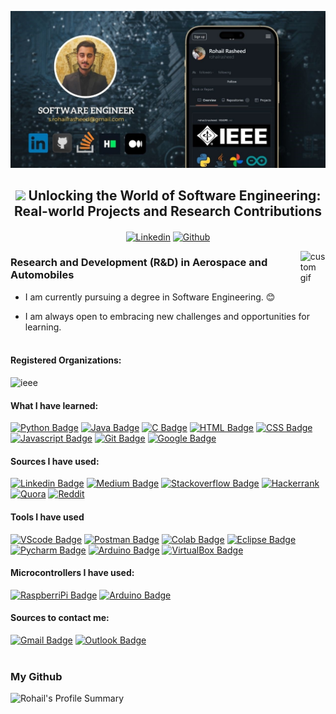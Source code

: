 ![logo](https://github.com/rohailrasheed/RohailRasheed/blob/main/Poster.jpg)

<div align='center'>
   <h2><img src="https://user-images.githubusercontent.com/1303154/88677602-1635ba80-d120-11ea-84d8-d263ba5fc3c0.gif" width="5%"> Unlocking the World of Software Engineering: Real-world Projects and Research Contributions </h2>

<a href="https://www.linkedin.com/in/rohail-rasheed-1360131aa"><img align="center" alt="Linkedin" src="https://user-images.githubusercontent.com/40695548/156189387-4a94d172-b291-4e04-8521-59736c14354d.png" width="60px"/></a>     <a href="https://github.com/rohailrasheed"><img align="center" alt="Github" src="https://github.githubassets.com/images/modules/logos_page/GitHub-Mark.png"  width="50px"/></a>

</div>


<img align="right" alt="custom gif" src="https://user-images.githubusercontent.com/40695548/147872428-0f19e522-1bda-45cd-a5ab-f8fcdc1797be.gif" width="8%"/>


<p text-align="center">
  <h3> Research and Development (R&D) in Aerospace and Automobiles </h3>
</p> 

- I am currently pursuing a degree in Software Engineering. :blush:

- I am always open to embracing new challenges and opportunities for learning. <br/><br/>


#### Registered Organizations:


<img alt="ieee" src="https://avatars.githubusercontent.com/u/65586590?s=200&v=4" width="120px"/>


#### What I have learned:


[![Python Badge](https://img.shields.io/badge/Python-3776AB?style=for-the-badge&logo=python&logoColor=white)](#) [![Java Badge](https://img.shields.io/badge/Java-ED8B00?style=for-the-badge&logo=java&logoColor=white)](#) [![C Badge](https://img.shields.io/badge/C-00599C?style=for-the-badge&logo=c&logoColor=white)](#) [![HTML Badge](https://img.shields.io/badge/HTML5-E34F26?style=for-the-badge&logo=html5&logoColor=white)](#) [![CSS Badge](https://img.shields.io/badge/CSS3-1572B6?style=for-the-badge&logo=css3&logoColor=white)](#) [![Javascript Badge](https://img.shields.io/badge/JavaScript-F7DF1E?style=for-the-badge&logo=javascript&logoColor=black)](#) [![Git Badge](https://img.shields.io/badge/-Git-F05032?style=for-the-badge&labelColor=black&logo=Git&logoColor=F05032)](#) [![Google Badge](https://img.shields.io/badge/Google_Cloud-4285F4?style=for-the-badge&logo=google-cloud&logoColor=white)](#)


#### Sources I have used:


[![Linkedin Badge](https://img.shields.io/badge/LinkedIn-0077B5?style=for-the-badge&logo=linkedin&logoColor=white)](#) [![Medium Badge](https://img.shields.io/badge/Medium-12100E?style=for-the-badge&logo=medium&logoColor=white)](#) [![Stackoverflow Badge](https://img.shields.io/badge/stack%20overflow-FE7A16?logo=stack-overflow&logoColor=white&style=for-the-badge)](#) [![Hackerrank](https://img.shields.io/badge/-Hackerrank-2EC866?style=for-the-badge&logo=HackerRank&logoColor=white)](#) [![Quora](https://img.shields.io/badge/Quora-%23B92B27.svg?style=for-the-badge&logo=Quora&logoColor=white)](#) [![Reddit](https://img.shields.io/badge/Reddit-%23FF4500.svg?style=for-the-badge&logo=Reddit&logoColor=white)](#)


#### Tools I have used

[![VScode Badge](https://img.shields.io/badge/VSCode-0078D4?style=for-the-badge&logo=visual%20studio%20code&logoColor=white)](#) [![Postman Badge](https://img.shields.io/badge/-Postman-FF6C37?style=for-the-badge&labelColor=black&logo=Postman&logoColor=FF6C37)](#) [![Colab Badge](https://img.shields.io/badge/Colab-F9AB00?style=for-the-badge&logo=googlecolab&color=525252)](#) [![Eclipse Badge](https://img.shields.io/badge/Eclipse-2C2255?style=for-the-badge&logo=eclipse&logoColor=white)](#) [![Pycharm Badge](https://img.shields.io/badge/PyCharm-000000.svg?&style=for-the-badge&logo=PyCharm&logoColor=white)](#) [![Arduino Badge](https://img.shields.io/badge/Arduino_IDE-00979D?style=for-the-badge&logo=arduino&logoColor=white)](#) [![VirtualBox Badge](https://img.shields.io/badge/VirtualBox-21416b?style=for-the-badge&logo=VirtualBox&logoColor=white)](#)


#### Microcontrollers I have used:


[![RaspberriPi Badge](https://img.shields.io/badge/Raspberry%20Pi-A22846?style=for-the-badge&logo=Raspberry%20Pi&logoColor=white)](#) [![Arduino Badge](https://img.shields.io/badge/Arduino-00979D?style=for-the-badge&logo=Arduino&logoColor=white)](#)


#### Sources to contact me:


[![Gmail Badge](https://img.shields.io/badge/Gmail-D14836?style=for-the-badge&logo=gmail&logoColor=white)](#) [![Outlook Badge](https://img.shields.io/badge/Microsoft_Outlook-0078D4?style=for-the-badge&logo=microsoft-outlook&logoColor=white)](#) </br></br>


### My Github

![Rohail's Profile Summary](https://github-profile-summary-cards.vercel.app/api/cards/profile-details?username=rohailrasheed&theme=dracula)


